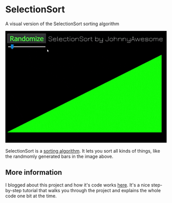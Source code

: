 # SelectionSort
A visual version of the SelectionSort sorting algorithm 

![SelectionSort](https://raw.githubusercontent.com/johnnyawesome/SelectionSort/master/SelectionSort/DemoImages/SelectionSort.gif)

SelectionSort is a  [sorting algorithm](https://en.wikipedia.org/wiki/Sorting_algorithm). It lets you sort all kinds of things, like the randmomly generated bars in the image above.

## More information

I blogged about this project and how it's code works [here](https://breaksome.tech/sorting-algorithm:-selectionsort-and-insertionsort/).
It's a nice step-by-step tutorial that walks you through the project and explains the whole code one bit at the time.
